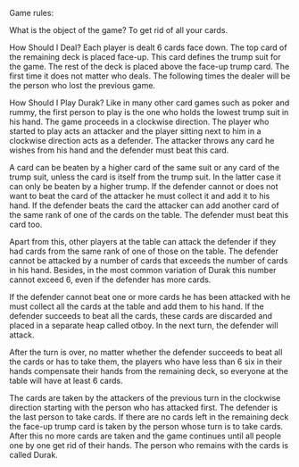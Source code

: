 Game rules:

What is the object of the game?
To get rid of all your cards.

How Should I Deal?
Each player is dealt 6 cards face down. The top card of the remaining deck is placed face-up. This card defines the trump suit for the game. The rest of the deck is placed above the face-up trump card. The first time it does not matter who deals. The following times the dealer will be the person who lost the previous game.

How Should I Play Durak?
Like in many other card games such as poker and rummy, the first person to play is the one who holds the lowest trump suit in his hand. The game proceeds in a clockwise direction. The player who started to play acts an attacker and the player sitting next to him in a clockwise direction acts as a defender. The attacker throws any card he wishes from his hand and the defender must beat this card.

A card can be beaten by a higher card of the same suit or any card of the trump suit, unless the card is itself from the trump suit. In the latter case it can only be beaten by a higher trump. If the defender cannot or does not want to beat the card of the attacker he must collect it and add it to his hand. If the defender beats the card the attacker can add another card of the same rank of one of the cards on the table. The defender must beat this card too.

Apart from this, other players at the table can attack the defender if they had cards from the same rank of one of those on the table. The defender cannot be attacked by a number of cards that exceeds the number of cards in his hand. Besides, in the most common variation of Durak this number cannot exceed 6, even if the defender has more cards.

If the defender cannot beat one or more cards he has been attacked with he must collect all the cards at the table and add them to his hand. If the defender succeeds to beat all the cards, these cards are discarded and placed in a separate heap called otboy. In the next turn, the defender will attack.

After the turn is over, no matter whether the defender succeeds to beat all the cards or has to take them, the players who have less than 6 six in their hands compensate their hands from the remaining deck, so everyone at the table will have at least 6 cards.

The cards are taken by the attackers of the previous turn in the clockwise direction starting with the person who has attacked first. The defender is the last person to take cards. If there are no cards left in the remaining deck the face-up trump card is taken by the person whose turn is to take cards. After this no more cards are taken and the game continues until all people one by one get rid of their hands. The person who remains with the cards is called Durak.
